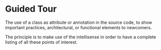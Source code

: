 # Guided Tour

The use of a class as attribute or annotation in the source code, to show important practices, architectural, or functional elements to newcomers.

The principle is to make use of the intellisense in order to have a complete listing of all these points of interest.
